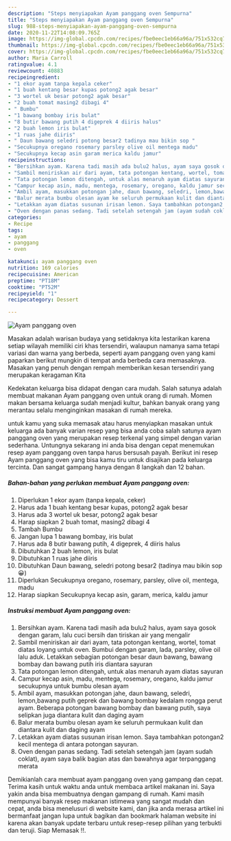 ```yaml
---
description: "Steps menyiapakan Ayam panggang oven Sempurna"
title: "Steps menyiapakan Ayam panggang oven Sempurna"
slug: 988-steps-menyiapakan-ayam-panggang-oven-sempurna
date: 2020-11-22T14:08:09.765Z
image: https://img-global.cpcdn.com/recipes/fbe0eec1eb66a96a/751x532cq70/ayam-panggang-oven-foto-resep-utama.jpg
thumbnail: https://img-global.cpcdn.com/recipes/fbe0eec1eb66a96a/751x532cq70/ayam-panggang-oven-foto-resep-utama.jpg
cover: https://img-global.cpcdn.com/recipes/fbe0eec1eb66a96a/751x532cq70/ayam-panggang-oven-foto-resep-utama.jpg
author: Maria Carroll
ratingvalue: 4.1
reviewcount: 40883
recipeingredient:
- "1 ekor ayam tanpa kepala ceker"
- "1 buah kentang besar kupas potong2 agak besar"
- "3 wortel uk besar potong2 agak besar"
- "2 buah tomat masing2 dibagi 4"
- " Bumbu"
- "1 bawang bombay iris bulat"
- "8 butir bawang putih 4 digeprek 4 diiris halus"
- "2 buah lemon iris bulat"
- "1 ruas jahe diiris"
- " Daun bawang seledri potong besar2 tadinya mau bikin sop "
- "Secukupnya oregano rosemary parsley olive oil mentega madu"
- "Secukupnya kecap asin garam merica kaldu jamur"
recipeinstructions:
- "Bersihkan ayam. Karena tadi masih ada bulu2 halus, ayam saya gosok dengan garam, lalu cuci bersih dan tiriskan air yang mengalir"
- "Sambil meniriskan air dari ayam, tata potongan kentang, wortel, tomat diatas loyang untuk oven. Bumbui dengan garam, lada, parsley, olive oil lalu aduk. Letakkan sebagian potongan besar daun bawang, bawang bombay dan bawang putih iris diantara sayuran"
- "Tata potongan lemon ditengah, untuk alas menaruh ayam diatas sayuran"
- "Campur kecap asin, madu, mentega, rosemary, oregano, kaldu jamur secukupnya untuk bumbu olesan ayam"
- "Ambil ayam, masukkan potongan jahe, daun bawang, seledri, lemon,bawang putih geprek dan bawang bombay kedalam rongga perut ayam. Beberapa potongan bawang bombay dan bawang putih, saya selipkan juga diantara kulit dan daging ayam"
- "Balur merata bumbu olesan ayam ke seluruh permukaan kulit dan diantara kulit dan daging ayam"
- "Letakkan ayam diatas susunan irisan lemon. Saya tambahkan potongan2 kecil mentega di antara potongan sayuran."
- "Oven dengan panas sedang. Tadi setelah setengah jam (ayam sudah coklat), ayam saya balik bagian atas dan bawahnya agar terpanggang merata"
categories:
- Recipe
tags:
- ayam
- panggang
- oven

katakunci: ayam panggang oven 
nutrition: 169 calories
recipecuisine: American
preptime: "PT18M"
cooktime: "PT52M"
recipeyield: "1"
recipecategory: Dessert

---
```



![Ayam panggang oven](https://img-global.cpcdn.com/recipes/fbe0eec1eb66a96a/751x532cq70/ayam-panggang-oven-foto-resep-utama.jpg)

Masakan adalah warisan budaya yang setidaknya kita lestarikan karena setiap wilayah memiliki ciri khas tersendiri, walaupun namanya sama tetapi variasi dan warna yang berbeda, seperti ayam panggang oven yang kami paparkan berikut mungkin di tempat anda berbeda cara memasaknya. Masakan yang penuh dengan rempah memberikan kesan tersendiri yang merupakan keragaman Kita



Kedekatan keluarga bisa didapat dengan cara mudah. Salah satunya adalah membuat makanan Ayam panggang oven untuk orang di rumah. Momen makan bersama keluarga sudah menjadi kultur, bahkan banyak orang yang merantau selalu menginginkan masakan di rumah mereka.

untuk kamu yang suka memasak atau harus menyiapkan masakan untuk keluarga ada banyak varian resep yang bisa anda coba salah satunya ayam panggang oven yang merupakan resep terkenal yang simpel dengan varian sederhana. Untungnya sekarang ini anda bisa dengan cepat menemukan resep ayam panggang oven tanpa harus bersusah payah.
Berikut ini resep Ayam panggang oven yang bisa kamu tiru untuk disajikan pada keluarga tercinta. Dan sangat gampang hanya dengan 8 langkah dan 12 bahan.


<!--inarticleads1-->

##### Bahan-bahan yang perlukan membuat Ayam panggang oven:

1. Diperlukan 1 ekor ayam (tanpa kepala, ceker)
1. Harus ada 1 buah kentang besar kupas, potong2 agak besar
1. Harus ada 3 wortel uk besar, potong2 agak besar
1. Harap siapkan 2 buah tomat, masing2 dibagi 4
1. Tambah  Bumbu
1. Jangan lupa 1 bawang bombay, iris bulat
1. Harus ada 8 butir bawang putih, 4 digeprek, 4 diiris halus
1. Dibutuhkan 2 buah lemon, iris bulat
1. Dibutuhkan 1 ruas jahe diiris
1. Dibutuhkan  Daun bawang, seledri potong besar2 (tadinya mau bikin sop 😀)
1. Diperlukan Secukupnya oregano, rosemary, parsley, olive oil, mentega, madu
1. Harap siapkan Secukupnya kecap asin, garam, merica, kaldu jamur




<!--inarticleads2-->

##### Instruksi membuat  Ayam panggang oven:

1. Bersihkan ayam. Karena tadi masih ada bulu2 halus, ayam saya gosok dengan garam, lalu cuci bersih dan tiriskan air yang mengalir
1. Sambil meniriskan air dari ayam, tata potongan kentang, wortel, tomat diatas loyang untuk oven. Bumbui dengan garam, lada, parsley, olive oil lalu aduk. Letakkan sebagian potongan besar daun bawang, bawang bombay dan bawang putih iris diantara sayuran
1. Tata potongan lemon ditengah, untuk alas menaruh ayam diatas sayuran
1. Campur kecap asin, madu, mentega, rosemary, oregano, kaldu jamur secukupnya untuk bumbu olesan ayam
1. Ambil ayam, masukkan potongan jahe, daun bawang, seledri, lemon,bawang putih geprek dan bawang bombay kedalam rongga perut ayam. Beberapa potongan bawang bombay dan bawang putih, saya selipkan juga diantara kulit dan daging ayam
1. Balur merata bumbu olesan ayam ke seluruh permukaan kulit dan diantara kulit dan daging ayam
1. Letakkan ayam diatas susunan irisan lemon. Saya tambahkan potongan2 kecil mentega di antara potongan sayuran.
1. Oven dengan panas sedang. Tadi setelah setengah jam (ayam sudah coklat), ayam saya balik bagian atas dan bawahnya agar terpanggang merata




Demikianlah cara membuat ayam panggang oven yang gampang dan cepat. Terima kasih untuk waktu anda untuk membaca artikel makanan ini. Saya yakin anda bisa membuatnya dengan gampang di rumah. Kami masih mempunyai banyak resep makanan istimewa yang sangat mudah dan cepat, anda bisa menelusuri di website kami, dan jika anda merasa artikel ini bermanfaat jangan lupa untuk bagikan dan bookmark halaman website ini karena akan banyak update terbaru untuk resep-resep pilihan yang terbukti dan teruji. Siap Memasak !!. 
